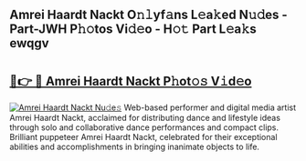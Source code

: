 ## Amrei Haardt Nackt O𝚗𝚕yf𝚊ns L𝚎a𝚔ed N𝚞𝚍es - Part-JWH P𝚑𝚘tos Vi𝚍𝚎o - H𝚘𝚝 Part L𝚎a𝚔s ewqgv

# <h2><a href="http://kfboaqe.oniu.top/?m=Amrei+Haardt+Nackt">🔗👉 🔴 Amrei Haardt Nackt P𝚑ot𝚘𝚜 V𝚒d𝚎o</a></h2>

[![Amrei Haardt Nackt Nu𝚍e𝚜](https://i.imgur.com/0qMVB7G.gif)](http://kfboaqe.oniu.top/?m=Amrei+Haardt+Nackt)
Web-based performer and digital media artist Amrei Haardt Nackt, acclaimed for distributing dance and lifestyle ideas through solo and collaborative dance performances and compact clips. Brilliant puppeteer Amrei Haardt Nackt, celebrated for their exceptional abilities and accomplishments in bringing inanimate objects to life.  
